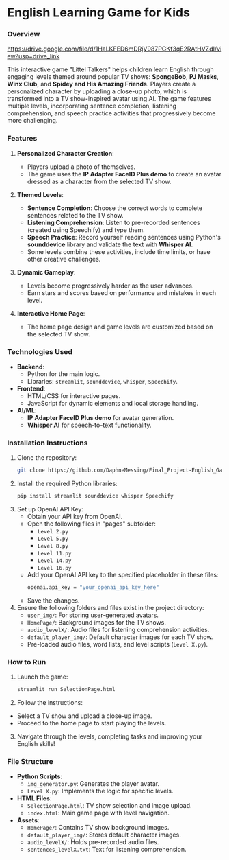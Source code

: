 # English Learning Game for Kids

### Overview

https://drive.google.com/file/d/1HaLKFED6mDRjV987PGKf3qE2RAtHVZdI/view?usp=drive_link

This interactive game "Littel Talkers" helps children learn English through engaging levels themed around popular TV shows: **SpongeBob**, **PJ Masks**, **Winx Club**, and **Spidey and His Amazing Friends**. Players create a personalized character by uploading a close-up photo, which is transformed into a TV show-inspired avatar using AI. The game features multiple levels, incorporating sentence completion, listening comprehension, and speech practice activities that progressively become more challenging.

### Features

1. **Personalized Character Creation**:
   - Players upload a photo of themselves.
   - The game uses the **IP Adapter FaceID Plus demo** to create an avatar dressed as a character from the selected TV show.

2. **Themed Levels**:
   - **Sentence Completion**: Choose the correct words to complete sentences related to the TV show.
   - **Listening Comprehension**: Listen to pre-recorded sentences (created using Speechify) and type them.
   - **Speech Practice**: Record yourself reading sentences using Python's **sounddevice** library and validate the text with **Whisper AI**.
   - Some levels combine these activities, include time limits, or have other creative challenges.

3. **Dynamic Gameplay**:
   - Levels become progressively harder as the user advances.
   - Earn stars and scores based on performance and mistakes in each level.

4. **Interactive Home Page**:
   - The home page design and game levels are customized based on the selected TV show.

### Technologies Used

- **Backend**:
  - Python for the main logic.
  - Libraries: `streamlit`, `sounddevice`, `whisper`, `Speechify`.
- **Frontend**:
  - HTML/CSS for interactive pages.
  - JavaScript for dynamic elements and local storage handling.
- **AI/ML**:
  - **IP Adapter FaceID Plus demo** for avatar generation.
  - **Whisper AI** for speech-to-text functionality.

### Installation Instructions

1. Clone the repository:
   ```bash
   git clone https://github.com/DaphneMessing/Final_Project-English_Game_For_Kids.git
   ```
2. Install the required Python libraries:
   ```bash
   pip install streamlit sounddevice whisper Speechify
   ```
3. Set up OpenAI API Key:
   - Obtain your API key from OpenAI.
   - Open the following files in "pages" subfolder:
      - `Level 2.py`
      - `Level 5.py`
      - `Level 8.py`
      - `Level 11.py`
      - `Level 14.py`
      - `Level 16.py`
   - Add your OpenAI API key to the specified placeholder in these files:
     ```bash
     openai.api_key = "your_openai_api_key_here"
     ```
   - Save the changes.
4. Ensure the following folders and files exist in the project directory:
    - `user_img/`: For storing user-generated avatars.
    - `HomePage/`: Background images for the TV shows.
    - `audio_levelX/`: Audio files for listening comprehension activities.
    - `default_player_img/`: Default character images for each TV show.
    - Pre-loaded audio files, word lists, and level scripts (`Level X.py`).

### How to Run

1. Launch the game:
   ```bash
   streamlit run SelectionPage.html
   ```
2. Follow the instructions:

- Select a TV show and upload a close-up image.
- Proceed to the home page to start playing the levels.
3. Navigate through the levels, completing tasks and improving your English skills!

### File Structure

- **Python Scripts**:
  - `img_generator.py`: Generates the player avatar.
  - `Level X.py`: Implements the logic for specific levels.
- **HTML Files**:
  - `SelectionPage.html`: TV show selection and image upload.
  - `index.html`: Main game page with level navigation.
- **Assets**:
  - `HomePage/`: Contains TV show background images.
  - `default_player_img/`: Stores default character images.
  - `audio_levelX/`: Holds pre-recorded audio files.
  - `sentences_levelX.txt`: Text for listening comprehension.




   
   
